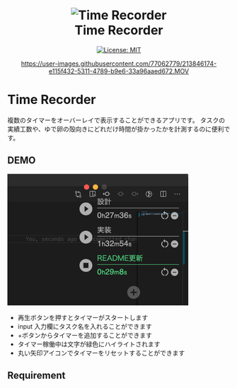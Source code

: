 <h1 align="center">
  <br>
  <img src="https://user-images.githubusercontent.com/77062779/213844757-9ef00924-45a9-4385-b796-e8c90c33abd2.png" alt="Time Recorder" width="200">
  <br>
  Time Recorder
  <br>
</h1>

<div align="center">

[![License: MIT](https://img.shields.io/badge/License-MIT-yellow.svg)](https://opensource.org/licenses/MIT)

</div>

<div align="center">

https://user-images.githubusercontent.com/77062779/213846174-e115f432-5311-4789-b9e6-33a96aaed672.MOV

</div>



# Time Recorder

複数のタイマーをオーバーレイで表示することができるアプリです。
タスクの実績工数や、ゆで卵の殻向きにどれだけ時間が掛かったかを計測するのに便利です。



## DEMO

![Time Recorder のデモ画像](./time-recorder/renderer/public/time-recorder_demo.png)

- 再生ボタンを押すとタイマーがスタートします
- input 入力欄にタスク名を入れることができます
- +ボタンからタイマーを追加することができます
- タイマー稼働中は文字が緑色にハイライトされます
- 丸い矢印アイコンでタイマーをリセットすることができます

## Requirement
